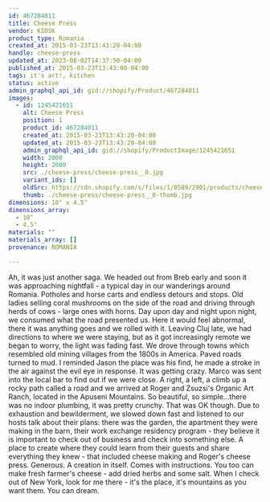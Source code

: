 ```yaml
---
id: 467284011
title: Cheese Press
vendor: KIOSK
product_type: Romania
created_at: 2015-03-23T13:43:20-04:00
handle: cheese-press
updated_at: 2023-08-02T14:37:50-04:00
published_at: 2015-03-23T13:43:00-04:00
tags: it's art!, kitchen
status: active
admin_graphql_api_id: gid://shopify/Product/467284011
images:
  - id: 1245421651
    alt: Cheese Press
    position: 1
    product_id: 467284011
    created_at: 2015-03-23T13:43:20-04:00
    updated_at: 2015-03-23T13:43:20-04:00
    admin_graphql_api_id: gid://shopify/ProductImage/1245421651
    width: 2000
    height: 2000
    src: ./cheese-press/cheese-press__0.jpg
    variant_ids: []
    oldSrc: https://cdn.shopify.com/s/files/1/0589/2901/products/cheese_press.jpeg?v=1427132600
    thumb: ./cheese-press/cheese-press__0-thumb.jpg
dimensions: 10" x 4.5"
dimensions_array:
  - 10"
  - 4.5"
materials: ""
materials_array: []
provenance: ROMANIA

---
```


Ah, it was just another saga. We headed out from Breb early and soon it was approaching nightfall - a typical day in our wanderings around Romania. Potholes and horse carts and endless detours and stops. Old ladies selling coral mushrooms on the side of the road and driving through herds of cows - large ones with horns. Day upon day and night upon night, we consumed what the road presented us. Here it would feel abnormal, there it was anything goes and we rolled with it. Leaving Cluj late, we had directions to where we were staying, but as it got increasingly remote we began to worry, the light was fading fast. We drove through towns which resembled old mining villages from the 1800s in America. Paved roads turned to mud. I reminded Jason the place was his find, he made a stroke in the air against the evil eye in response. It was getting crazy. Marco was sent into the local bar to find out if we were close. A right, a left, a climb up a rocky path called a road and we arrived at Roger and Zsuzsi's Organic Art Ranch, located in the Apuseni Mountains. So beautiful, so simple...there was no indoor plumbing, it was pretty crunchy. That was OK though. Due to exhaustion and bewilderment, we slowed down fast and listened to our hosts talk about their plans: there was the garden, the apartment they were making in the barn, their work exchange residency program - they believe it is important to check out of business and check into something else. A place to create where they could learn from their guests and share everything they knew - that included cheese making and Roger's cheese press. Generous. A creation in itself. Comes with instructions. You too can make fresh farmer's cheese - add dried herbs and some salt. When I check out of New York, look for me there - it's the place, it's mountains as you want them. You can dream.